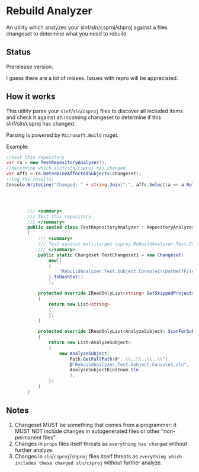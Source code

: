 # Rebuild Analyzer

An utility which analyzes your slnf/sln/csproj/shproj against a files changeset to determine what you need to rebuild.

## Status

Prerelease version.

I guess there are a lot of misses. Issues with repro will be appreciated.

## How it works

This utility parse your `slnf`/`sln`/`csproj` files to discover all included items and check it against an incoming changeset to determine if this slnf/sln/csproj has changed.

Parsing is powered by `Microsoft.Build` nuget.

Example:

```C#
//test this repository
var ra = new TestRepositoryAnalyzer();
//determine which slnf/sln/csproj has changed
var affs = ra.DetermineAffectedSubjects(changeset);
//log the results:
Console.WriteLine("Changed: " + string.Join(",", affs.Select(a => a.RelativeFilePath)));




        /// <summary>
        /// Test this repository.
        /// </summary>
        public sealed class TestRepositoryAnalyzer : RepositoryAnalyzer
        {
            /// <summary>
            /// Test against multitarget csproj RebuildAnalyzer.Test.Subject.Console1
            /// </summary>
            public static Changeset TestChangeset1 = new Changeset(
                new[]
                {
                    "RebuildAnalyzer.Test.Subject.Console1\\DotNet7File.cs"
                }.ToHashSet()
                );

            protected override IReadOnlyList<string> GetSkippedProjects()
            {
                return new List<string>
                {
                };
            }

            protected override IReadOnlyList<AnalyzeSubject> ScanForSubjects()
            {
                return new List<AnalyzeSubject>
                {
                    new AnalyzeSubject(
                        Path.GetFullPath(@"..\\..\\..\\..\\"),
                        @"RebuildAnalyzer.Test.Subject.Console1.sln",
                        AnalyzeSubjectKindEnum.Sln
                        ),
                };
            }
        }

```

## Notes

1. Changeset MUST be something that comes from a programmer: it MUST NOT include changes in autogenerated files or other "non-permanent files".
2. Changes in `props` files itself threats as `everything has changed` without further analyze.
3. Changes in `sln`/`csproj`/`shproj` files itself threats as `everything which includes these changed sln/csproj` without further analyze.

